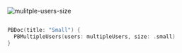 ![mulitple-users-size](https://github.com/powerhome/playbook/assets/92755007/5c15b862-fb32-4e0a-a826-bc25b1db555e)
```swift

PBDoc(title: "Small") {
  PBMultipleUsers(users: multipleUsers, size: .small)
}

```
